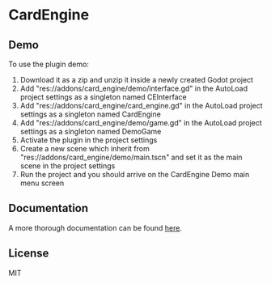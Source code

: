 # CardEngine

## Demo
To use the plugin demo:
1. Download it as a zip and unzip it inside a newly created Godot project
2. Add "res://addons/card_engine/demo/interface.gd" in the AutoLoad project settings as a singleton named CEInterface
3. Add "res://addons/card_engine/card_engine.gd" in the AutoLoad project settings as a singleton named CardEngine
4. Add "res://addons/card_engine/demo/game.gd" in the AutoLoad project settings as a singleton named DemoGame
4. Activate the plugin in the project settings
5. Create a new scene which inherit from "res://addons/card_engine/demo/main.tscn" and set it as the main scene in the project settings
6. Run the project and you should arrive on the CardEngine Demo main menu screen

## Documentation
A more thorough documentation can be found [here](https://www.braindead.bzh/page/cardengine-home).

## License
MIT
